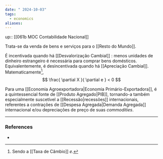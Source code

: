 ```yaml
---
date: " 2024-10-03"
tags:
  - economics
aliases:
---
```


up:: [[061b MOC Contabilidade Nacional]]

Trata-se da venda de bens e serviços para o [[Resto do Mundo]].

É incentivada quando há [[Desvalorização Cambial]] : menos unidades de dinheiro estrangeiro é necessária para comprar bens domésticos. Equivalentemente, é desincentivada quando há [[Apreciação Cambial]]. Matematicamente[^1],
$$
\frac{ \partial X }{ \partial e } < 0
$$

Para uma [[Economia Agroexportadora|Economia Primário-Exportadora]], é a quintessencial fonte de [[Produto Agregado|PIB]], tornando-a também especialmente suscetível a [[Recessão|recessões]] internacionais, referentes a contrações de [[Despesa Agregada|Demanda Agregada]] internacional e/ou depreciações de preço de suas *commodities*.

---
### References
- 

[^1]: Sendo a [[Taxa de Câmbio]] $e$.